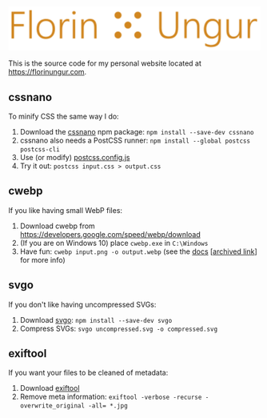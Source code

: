 ![logo](img/logo/logo-min.svg)

This is the source code for my personal website located at https://florinungur.com.

## cssnano

To minify CSS the same way I do:

1. Download the [cssnano](https://cssnano.co/) npm package: `npm install --save-dev cssnano`
2. cssnano also needs a PostCSS runner: `npm install --global postcss postcss-cli`
3. Use (or modify) [postcss.config.js](postcss.config.js)
4. Try it out: `postcss input.css > output.css`

## cwebp

If you like having small WebP files:

1. Download cwebp from https://developers.google.com/speed/webp/download
2. (If you are on Windows 10) place `cwebp.exe` in `C:\Windows`
3. Have fun: `cwebp input.png -o output.webp` (see
   the [docs](https://developers.google.com/speed/webp/docs/cwebp) [[archived link](https://web.archive.org/web/20201020225626/https://developers.google.com/speed/webp/docs/cwebp)] for
   more info)

## svgo

If you don't like having uncompressed SVGs:

1. Download [svgo](https://github.com/svg/svgo): `npm install --save-dev svgo`
2. Compress SVGs: `svgo uncompressed.svg -o compressed.svg`

## exiftool

If you want your files to be cleaned of metadata:

1. Download [exiftool](https://exiftool.org/)
2. Remove meta information: `exiftool -verbose -recurse -overwrite_original -all= *.jpg`
